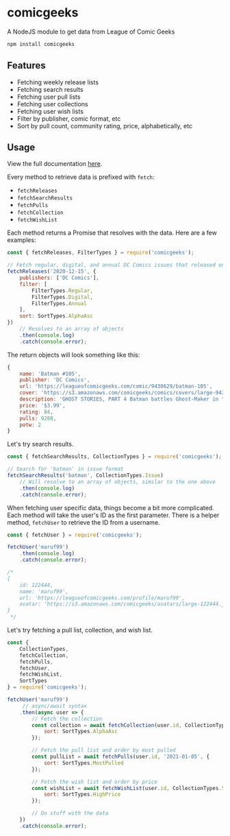 # comicgeeks

A NodeJS module to get data from League of Comic Geeks

```bash
npm install comicgeeks 
```

## Features

- Fetching weekly release lists
- Fetching search results
- Fetching user pull lists
- Fetching user collections
- Fetching user wish lists
- Filter by publisher, comic format, etc
- Sort by pull count, community rating, price, alphabetically, etc

## Usage

View the full documentation [here](https://maruf99.github.io/comicgeeks/).

Every method to retrieve data is prefixed with `fetch`:

- `fetchReleases`
- `fetchSearchResults`
- `fetchPulls`
- `fetchCollection`
- `fetchWishList`

Each method returns a Promise that resolves with the data. Here are a few examples:

```js
const { fetchReleases, FilterTypes } = require('comicgeeks');

// Fetch regular, digital, and annual DC Comics issues that released on 2020-12-15, and sort them alphabetically
fetchReleases('2020-12-15', {
    publishers: ['DC Comics'],
    filter: [
        FilterTypes.Regular,
        FilterTypes.Digital,
        FilterTypes.Annual
    ],
    sort: SortTypes.AlphaAsc
})
    // Resolves to an array of objects
    .then(console.log)
    .catch(console.error);
```

The return objects will look something like this:

```js
{
    name: 'Batman #105',
    publisher: 'DC Comics',
    url: 'https://leagueofcomicgeeks.com/comic/9430629/batman-105',
    cover: 'https://s3.amazonaws.com/comicgeeks/comics/covers/large-9430629.jpg?1612100060',
    description: 'GHOST STORIES, PART 4 Batman battles Ghost-Maker in the no-holds-barred, bloody conclusion of this epic tale…winner take Gotham City! And the outcome is not what you’re expecting! The future of Gotham City and the fate of...',
    price: '$3.99',
    rating: 84,
    pulls: 9288,
    potw: 2
}
```

Let's try search results.

```js
const { fetchSearchResults, CollectionTypes } = require('comicgeeks');

// Search for 'batman' in issue format
fetchSearchResults('batman', CollectionTypes.Issue)
    // Will resolve to an array of objects, similar to the one above
    .then(console.log)
    .catch(console.error);
```

When fetching user specific data, things become a bit more complicated. Each method will take the user's ID as the first parameter. There is a helper method, `fetchUser` to retrieve the ID from a username.

```js
const { fetchUser } = require('comicgeeks');

fetchUser('maruf99')
    .then(console.log)
    .catch(console.error);

/*
{
    id: 122444,
    name: 'maruf99',
    url: 'https://leagueofcomicgeeks.com/profile/maruf99',
    avatar: 'https://s3.amazonaws.com/comicgeeks/avatars/large-122444.jpg?t=1609863575'
}
 */
```

Let's try fetching a pull list, collection, and wish list.

```js
const {
    CollectionTypes,
    fetchCollection,
    fetchPulls,
    fetchUser,
    fetchWishList,
    SortTypes
} = require('comicgeeks');

fetchUser('maruf99')
     // async/await syntax
    .then(async user => {
        // Fetch the collection
        const collection = await fetchCollection(user.id, CollectionTypes.Series, {
            sort: SortTypes.AlphaAsc
        });

        // Fetch the pull list and order by most pulled
        const pullList = await fetchPulls(user.id, '2021-01-05', {
            sort: SortTypes.MostPulled
        });

        // Fetch the wish list and order by price 
        const wishList = await fetchWishList(user.id, CollectionTypes.Series, {
            sort: SortTypes.HighPrice
        });

        // Do stuff with the data
    })
    .catch(console.error);
```